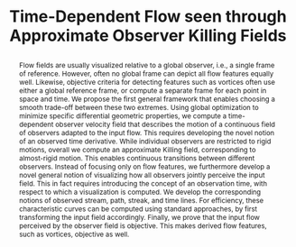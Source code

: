 ---
# this file is written in YAML http://docs.ansible.com/ansible/latest/YAMLSyntax.html
# all lines with a leading sharp are comments and will not be compiled
# longer blocks of text should start with a a leading > to escape all special characters

# URL handle for generated webpage
slug:       killingobservers

#specifies layout to be used for page generation (do not modify)
layout:     publication

#publication title
title:      >
   Time-Dependent Flow seen through Approximate Observer Killing Fields
   
#include in selected publications on front page (optional, delete line if not applicable)
display:	selected

#list all publication authors in correct order (please check the spelling is identical to your personal page)
authors:
 - Markus Hadwiger
 - Matej Mlejnek
 - Thomas Theußl
 - Peter Rautek
 
#insert publication venue (displayed on publication page)
venue:      >
   IEEE Transactions on Visualization and Computer Graphics, Vol.25, No.1 (Proceedings IEEE Scientific Visualization 2018), to appear
   
#insert short venue (displayed in box in publication list)
shortvenue: >
   IEEE Scientific Visualization 2018

#specify publication year
year:       2019

#insert abstract of publication
abstract:   >
   Flow fields are usually visualized relative to a global observer, i.e., a single frame of reference. However, often no global frame can depict all flow features equally well. Likewise, objective criteria for detecting features such as vortices often use either a global reference frame, or compute a separate frame for each point in space and time. We propose the first general framework that enables choosing a smooth trade-off between these two extremes. Using global optimization to minimize specific differential geometric properties, we compute a time-dependent observer velocity field that describes the motion of a continuous field of observers adapted to the input flow. This requires developing the novel notion of an observed time derivative. While individual observers are restricted to rigid motions, overall we compute an approximate Killing field, corresponding to almost-rigid motion. This enables continuous transitions between different observers. Instead of focusing only on flow features, we furthermore develop a novel general notion of visualizing how all observers jointly perceive the input field. This in fact requires introducing the concept of an observation time, with respect to which a visualization is computed. We develop the corresponding notions of observed stream, path, streak, and time lines. For efficiency, these characteristic curves can be computed using standard approaches, by first transforming the input field accordingly. Finally, we prove that the input flow perceived by the observer field is objective. This makes derived flow features, such as vortices, objective as well.
   
#link to hi-res teaser image of publication (please make sure the image is wide, e.g. aspect ratio between 4:2 and 4:1)
teaser:     './publications/2018_hadwiger_killingobservers.jpg'
   
#link to smaller thumbnail image of publication (please make sure the aspect ratio is 3:2, suggested size is 150x100px)
thumbnail:  './publications/2018_hadwiger_thumbnail.png'

#link to publication video (optional): you can either upload the video to our website (insert local link) or host it on youtube or vimeo (in this case insert the youtube/vimeo link)
video:      './publications/2018_hadwiger_killingobservers.mp4'

#link to talk video (optional): you can either upload the video to our website (insert local link) or host it on youtube or vimeo (in this case insert the youtube/vimeo link)
talk:       'https://vimeo.com/303651560'

#link to publication pdf (optional)
pdf:        './publications/2018_hadwiger_killingobservers.pdf'

#insert citation. please format citation by inserting <br> at line breaks, &nbsp;&nbsp; will insert a tab character to prettify the citation
citation:   >
  @article{Hadwiger2019ObserverKillingFields,<br>
   &nbsp;&nbsp;title = {Time-Dependent Flow seen through Approximate Observer Killing Fields},<br>
   &nbsp;&nbsp;author = {Hadwiger, Markus and Mlejnek, Matej and Theu{\ss}l, Thomas and Rautek, Peter},<br>
   &nbsp;&nbsp;journal = {IEEE Transactions on Visualization and Computer Graphics (Proceedings IEEE Scientific Visualization 2018)},<br>
   &nbsp;&nbsp;year = {2019}<br>
   &nbsp;&nbsp;volume = {25},<br>
   &nbsp;&nbsp;number = {1},<br>
   &nbsp;&nbsp;pages = {1257-1266}<br>
  }

#insert links to additional material for the publication (optional)
#links need a title, a URL and a type (this defines the link icon) which can be one of the following values: code, archive, files, slides or text (this is the default icon)
links: 
 - title: App.
   type:  pdf
   url:   './publications/2018_hadwiger_killingobservers_appendixes.pdf'
 - title: Slides
   type:  slides
   url:   './publications/2018_hadwiger_killingobservers_slides.pdf'
 - title: Code
   type:  github
   url:   'https://github.com/vccvisualization/killingobservers'
 
---